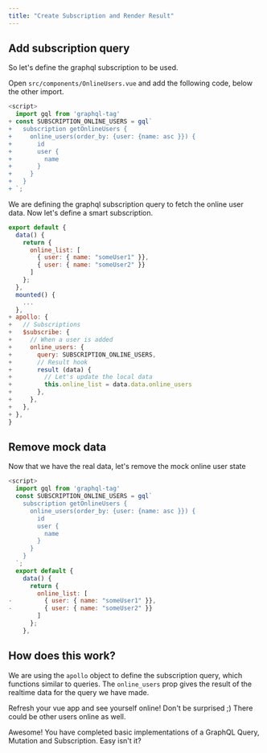 ```yaml
---
title: "Create Subscription and Render Result"
---
```


## Add subscription query

So let's define the graphql subscription to be used.

Open `src/components/OnlineUsers.vue` and add the following code, below the other import.

```javascript
<script>
  import gql from 'graphql-tag'
+ const SUBSCRIPTION_ONLINE_USERS = gql`
+   subscription getOnlineUsers {
+     online_users(order_by: {user: {name: asc }}) {
+       id
+       user {
+         name
+       }
+     }
+   }
+ `;
```

We are defining the graphql subscription query to fetch the online user data. Now let's define a smart subscription.

```javascript
export default {
  data() {
    return {
      online_list: [
        { user: { name: "someUser1" }},
        { user: { name: "someUser2" }}
      ]
    };
  },
  mounted() {
    ...
  },
+ apollo: {
+   // Subscriptions
+   $subscribe: {
+     // When a user is added
+     online_users: {
+       query: SUBSCRIPTION_ONLINE_USERS,
+       // Result hook
+       result (data) {
+         // Let's update the local data
+         this.online_list = data.data.online_users
+       },
+     },
+   },
+ },
}
```

## Remove mock data

Now that we have the real data, let's remove the mock online user state

```javascript
<script>
  import gql from 'graphql-tag'
  const SUBSCRIPTION_ONLINE_USERS = gql`
    subscription getOnlineUsers {
      online_users(order_by: {user: {name: asc }}) {
        id
        user {
          name
        }
      }
    }
  `;
  export default {
    data() {
      return {
        online_list: [
-         { user: { name: "someUser1" }},
-         { user: { name: "someUser2" }}
        ]
      };
    },
```

How does this work?
-------------------

We are using the `apollo` object to define the subscription query, which functions similar to queries. The `online_users` prop gives the result of the realtime data for the query we have made.

Refresh your vue app and see yourself online! Don't be surprised ;) There could be other users online as well.

Awesome! You have completed basic implementations of a GraphQL Query, Mutation and Subscription. Easy isn't it?
